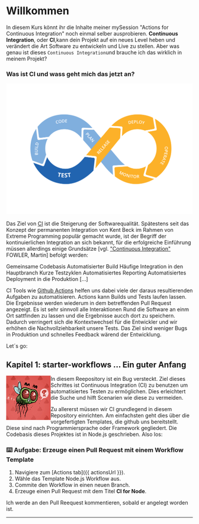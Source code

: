 # Willkommen

In diesem Kurs könnt ihr die Inhalte meiner mySession "Actions for Continuous Integration" noch einmal selber ausprobieren. **Continuous Integration**, oder **CI**,kann dein Projekt auf ein neues Level heben und verändert die Art Software zu entwickeln und Live zu stellen.
Aber was genau ist dieses ``Continuous Integration``und brauche ich das wirklich in meinem Projekt?

### Was ist CI und wass geht mich das jetzt an?

<p align="center">
  <img alt="a gear and a loop, representing continuous integration" src="https://github.com/christianherweg0807/lab-starter/blob/map-events/img/pngkey.com-cycle-icon-png-4532037.png">
</p>

Das Ziel von [CI](https://en.wikipedia.org/wiki/Continuous_integration) ist die Steigerung der Softwarequalität. Spätestens seit das Konzept der permanenten Integration von Kent Beck im Rahmen von Extreme Programming populär gemacht wurde, ist der Begriff der kontinuierlichen Integration an sich bekannt, für die erfolgreiche Einführung müssen allerdings einige Grundsätze [vgl. ["Continuous Integration"](http://www.martinfowler.com/articles/continuousIntegration.html) FOWLER, Martin] befolgt werden:

Gemeinsame Codebasis
Automatisierter Build
Häufige Integration in den Hauptbranch
Kurze Testzyklen
Automatisiertes Reporting
Automatisiertes Deployment in die Produktion
[...]
    
CI Tools wie [Github Actions](https://docs.github.com/en/actions) helfen uns dabei viele der daraus resultierenden Aufgaben zu automatisieren. Actions kann Builds und Tests laufen lassen. Die Ergebnisse werden wiederum in dem betreffenden Pull Request angezeigt. Es ist sehr sinnvoll alle Interaktionen Rund die Software an einm Ort sattfinden zu lassen und die Ergebnisse aucch dort zu speichern. Dadurch verringert sich die Kontextwechsel für die Entwickler und wir erhöhen die Nachvollziehbarkeit unsere Tests. Das Ziel sind weniger Bugs in Produktion und schnelles Feedback wärend der Entwicklung.

Let´s go: 

## Kapitel 1: starter-workflows ... Ein guter Anfang

<img alt="icon of a bug in a browser window" align="left" width="120" height="120" src="https://github.com/christianherweg0807/lab-starter/blob/map-events/img/Bug.png">
In diesem Reepository ist ein Bug versteckt.
Ziel dieses Schrittes ist Continuous Integration (CI) zu benutzen um automatisiertes Testen zu ermöglichen. Dies erleichtert die Suche und hilft Scenarien wie diese zu vermeiden.

Zu allererst müssen wir CI grundlegend in diesem Repository einrichten. Am einfachsten geht dies über die vorgefertigten Templates, die github uns bereitstellt. Diese sind nach Programmiersprache oder Framework gegliedert. Die Codebasis dieses Projektes ist in Node.js geschrieben. Also los:

### :keyboard: Aufgabe: Erzeuge einen Pull Request mit einem Workflow Template

1. Navigiere zum [Actions tab]({{ actionsUrl }}).
2. Wähle das Template Node.js Workflow aus.
3. Commite den Workflow in einen neuen Branch.
4. Erzeuge einen Pull Request mit dem Titel **CI for Node**.

Ich werde an den Pull Reequest kommentieren, sobald er angelegt worden ist.

---
